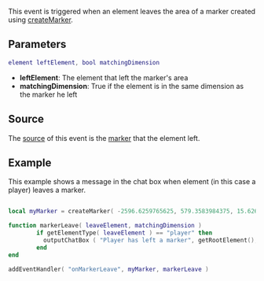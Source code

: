 This event is triggered when an element leaves the area of a marker created using [createMarker](/docs/createmarker.md "wikilink").

Parameters
----------

``` lua
element leftElement, bool matchingDimension
```

-   **leftElement**: The element that left the marker's area
-   **matchingDimension**: True if the element is in the same dimension as the marker he left

Source
------

The [source](/docs/event_system#event_source.md "wikilink") of this event is the [marker](/marker.md "wikilink") that the element left.

Example
-------

This example shows a message in the chat box when element (in this case a player) leaves a marker.

``` lua

local myMarker = createMarker( -2596.6259765625, 579.3583984375, 15.626741409302, "cylinder", 2.0, 255, 0, 0, 150 )

function markerLeave( leaveElement, matchingDimension )
        if getElementType( leaveElement ) == "player" then
          outputChatBox ( "Player has left a marker", getRootElement(), 255, 255, 0 )
        end
end

addEventHandler( "onMarkerLeave", myMarker, markerLeave )
```
